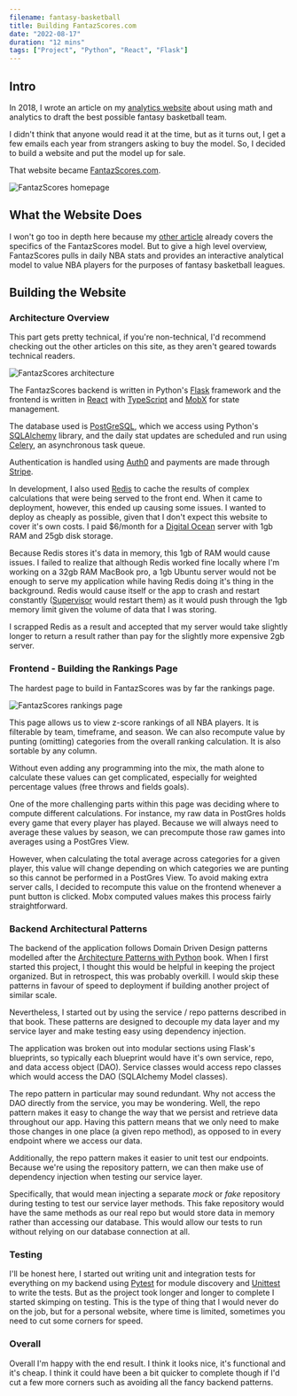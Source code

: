 ```yaml
---
filename: fantasy-basketball
title: Building FantazScores.com
date: "2022-08-17"
duration: "12 mins"
tags: ["Project", "Python", "React", "Flask"]
---
```


## Intro

In 2018, I wrote an article on my [analytics website](https://matthewbellanalytics.com/pages/basketball_analytics) about using math and analytics to draft the best possible fantasy basketball team.

I didn't think that anyone would read it at the time, but as it turns out, I get a few emails each year from strangers asking to buy the model. So, I decided to build a website and put the model up for sale.

That website became [FantazScores.com](https://fantazscores.com).

![FantazScores homepage](../../static/fantazscores/home.png)

## What the Website Does

I won't go too in depth here because my [other article](https://matthewbellanalytics.com/pages/basketball_analytics) already covers the specifics of the FantazScores model. But to give a high level overview, FantazScores pulls in daily NBA stats and provides an interactive analytical model to value NBA players for the purposes of fantasy basketball leagues.

## Building the Website

### Architecture Overview

This part gets pretty technical, if you're non-technical, I'd recommend checking out the other articles on this site, as they aren't geared towards technical readers.

![FantazScores architecture](../../static/fantazscores/architecture.png)

The FantazScores backend is written in Python's [Flask](https://flask.palletsprojects.com/en/2.2.x/) framework and the frontend is written in [React](https://reactjs.org/) with [TypeScript](https://www.typescriptlang.org/) and [MobX](https://mobx.js.org/README.html) for state management.

The database used is [PostGreSQL](https://www.postgresql.org/), which we access using Python's [SQLAlchemy](https://www.sqlalchemy.org/) library, and the daily stat updates are scheduled and run using [Celery](https://docs.celeryq.dev/en/stable/getting-started/introduction.html), an asynchronous task queue.

Authentication is handled using [Auth0](https://auth0.com/) and payments are made through [Stripe](https://stripe.com/en-ca).

In development, I also used [Redis](https://redis.io/) to cache the results of complex calculations that were being served to the front end. When it came to deployment, however, this ended up causing some issues. I wanted to deploy as cheaply as possible, given that I don't expect this website to cover it's own costs. I paid $6/month for a [Digital Ocean](https://www.digitalocean.com/) server with 1gb RAM and 25gb disk storage.

Because Redis stores it's data in memory, this 1gb of RAM would cause issues. I failed to realize that although Redis worked fine locally where I'm working on a 32gb RAM MacBook pro, a 1gb Ubuntu server would not be enough to serve my application while having Redis doing it's thing in the background. Redis would cause itself or the app to crash and restart constantly ([Supervisor](http://supervisord.org/) would restart them) as it would push through the 1gb memory limit given the volume of data that I was storing.

I scrapped Redis as a result and accepted that my server would take slightly longer to return a result rather than pay for the slightly more expensive 2gb server.

### Frontend - Building the Rankings Page

The hardest page to build in FantazScores was by far the rankings page.

![FantazScores rankings page](../../static/fantazscores/rankings.png)

This page allows us to view z-score rankings of all NBA players. It is filterable by team, timeframe, and season. We can also recompute value by punting (omitting) categories from the overall ranking calculation. It is also sortable by any column.

Without even adding any programming into the mix, the math alone to calculate these values can get complicated, especially for weighted percentage values (free throws and fields goals).

One of the more challenging parts within this page was deciding where to compute different calculations. For instance, my raw data in PostGres holds every game that every player has played. Because we will always need to average these values by season, we can precompute those raw games into averages using a PostGres View.

However, when calculating the total average across categories for a given player, this value will change depending on which categories we are punting so this cannot be performed in a PostGres View. To avoid making extra server calls, I decided to recompute this value on the frontend whenever a punt button is clicked. Mobx computed values makes this process fairly straightforward.

### Backend Architectural Patterns

The backend of the application follows Domain Driven Design patterns modelled after the [Architecture Patterns with Python](https://www.amazon.ca/Architecture-Patterns-Python-Domain-Driven-Microservices/dp/1492052205) book. When I first started this project, I thought this would be helpful in keeping the project organized. But in retrospect, this was probably overkill. I would skip these patterns in favour of speed to deployment if building another project of similar scale.

Nevertheless, I started out by using the service / repo patterns described in that book. These patterns are designed to decouple my data layer and my service layer and make testing easy using dependency injection.

The application was broken out into modular sections using Flask's blueprints, so typically each blueprint would have it's own service, repo, and data access object (DAO). Service classes would access repo classes which would access the DAO (SQLAlchemy Model classes).

The repo pattern in particular may sound redundant. Why not access the DAO directly from the service, you may be wondering. Well, the repo pattern makes it easy to change the way that we persist and retrieve data throughout our app. Having this pattern means that we only need to make those changes in one place (a given repo method), as opposed to in every endpoint where we access our data.

Additionally, the repo pattern makes it easier to unit test our endpoints. Because we're using the repository pattern, we can then make use of dependency injection when testing our service layer.

Specifically, that would mean injecting a separate <i>mock</i> or <i>fake</i> repository during testing to test our service layer methods. This fake repository would have the same methods as our real repo but would store data in memory rather than accessing our database. This would allow our tests to run without relying on our database connection at all.

### Testing

I'll be honest here, I started out writing unit and integration tests for everything on my backend using [Pytest](https://docs.pytest.org/en/7.1.x/) for module discovery and [Unittest](https://docs.python.org/3/library/unittest.html) to write the tests. But as the project took longer and longer to complete I started skimping on testing. This is the type of thing that I would never do on the job, but for a personal website, where time is limited, sometimes you need to cut some corners for speed.

### Overall

Overall I'm happy with the end result. I think it looks nice, it's functional and it's cheap. I think it could have been a bit quicker to complete though if I'd cut a few more corners such as avoiding all the fancy backend patterns.
